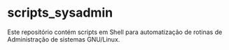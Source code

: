 # scripts_sysadmin
Este repositório contém scripts em Shell para automatização de rotinas de Administração de sistemas GNU/Linux.

